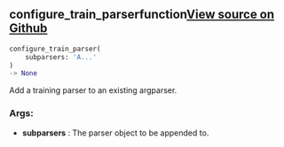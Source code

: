 ## configure_train_parser<span class="tag">function</span><a class="sourcelink" href=https://github.com/fastestimator/fastestimator/blob/r1.1/fastestimator/cli/train.py/#L75-L97>View source on Github</a>
```python
configure_train_parser(
	subparsers: 'A...'
)
-> None
```
Add a training parser to an existing argparser.


<h3>Args:</h3>

* **subparsers** :  The parser object to be appended to.

